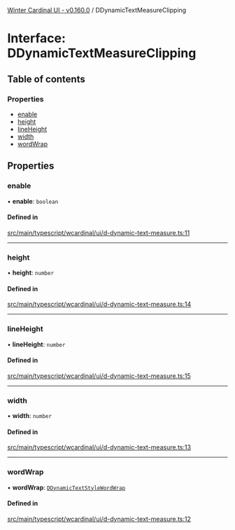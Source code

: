 [Winter Cardinal UI - v0.160.0](../index.md) / DDynamicTextMeasureClipping

# Interface: DDynamicTextMeasureClipping

## Table of contents

### Properties

- [enable](DDynamicTextMeasureClipping.md#enable)
- [height](DDynamicTextMeasureClipping.md#height)
- [lineHeight](DDynamicTextMeasureClipping.md#lineheight)
- [width](DDynamicTextMeasureClipping.md#width)
- [wordWrap](DDynamicTextMeasureClipping.md#wordwrap)

## Properties

### enable

• **enable**: `boolean`

#### Defined in

[src/main/typescript/wcardinal/ui/d-dynamic-text-measure.ts:11](https://github.com/winter-cardinal/winter-cardinal-ui/blob/v0.160.0/src/main/typescript/wcardinal/ui/d-dynamic-text-measure.ts#L11)

___

### height

• **height**: `number`

#### Defined in

[src/main/typescript/wcardinal/ui/d-dynamic-text-measure.ts:14](https://github.com/winter-cardinal/winter-cardinal-ui/blob/v0.160.0/src/main/typescript/wcardinal/ui/d-dynamic-text-measure.ts#L14)

___

### lineHeight

• **lineHeight**: `number`

#### Defined in

[src/main/typescript/wcardinal/ui/d-dynamic-text-measure.ts:15](https://github.com/winter-cardinal/winter-cardinal-ui/blob/v0.160.0/src/main/typescript/wcardinal/ui/d-dynamic-text-measure.ts#L15)

___

### width

• **width**: `number`

#### Defined in

[src/main/typescript/wcardinal/ui/d-dynamic-text-measure.ts:13](https://github.com/winter-cardinal/winter-cardinal-ui/blob/v0.160.0/src/main/typescript/wcardinal/ui/d-dynamic-text-measure.ts#L13)

___

### wordWrap

• **wordWrap**: [`DDynamicTextStyleWordWrap`](../index.md#ddynamictextstylewordwrap)

#### Defined in

[src/main/typescript/wcardinal/ui/d-dynamic-text-measure.ts:12](https://github.com/winter-cardinal/winter-cardinal-ui/blob/v0.160.0/src/main/typescript/wcardinal/ui/d-dynamic-text-measure.ts#L12)
